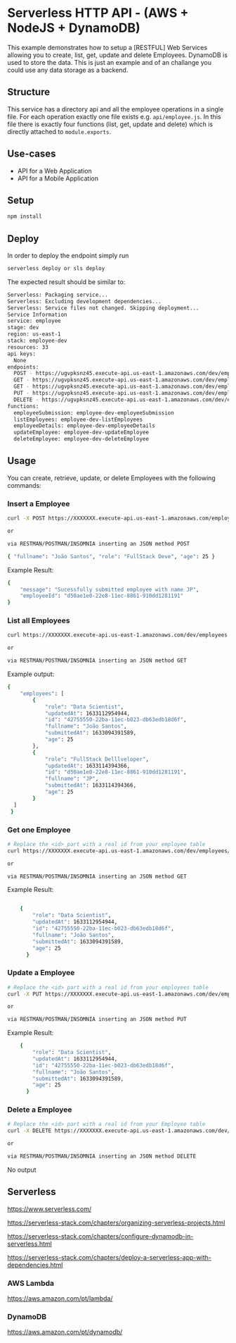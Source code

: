 <!--
title: 'AWS Serverless HTTP API example in NodeJS'
description: 'This example demonstrates how to setup an HTTP API allowing you to create, list, get, update and delete Employees. DynamoDB is used to store the data.'
layout: Doc
platform: AWS
language: nodeJS
authorLink: 'https://github.com/jsantoos'
authorName: 'João Santos'
-->
# Serverless HTTP API - (AWS + NodeJS + DynamoDB)

This example demonstrates how to setup a [RESTFUL] Web Services allowing you to create, list, get, update and delete Employees. DynamoDB is used to store the data. This is just an example and of an challange you could use any data storage as a backend.

## Structure

This service has a directory api and all the employee operations in a single file. For each operation exactly one file exists e.g. `api/employee.js`. In this file there is exactly four functions (list, get, update and delete) which is directly attached to `module.exports`.

## Use-cases

- API for a Web Application
- API for a Mobile Application

## Setup

```bash
npm install
```

## Deploy

In order to deploy the endpoint simply run

```bash
serverless deploy or sls deploy
```

The expected result should be similar to:

```bash
Serverless: Packaging service...
Serverless: Excluding development dependencies...
Serverless: Service files not changed. Skipping deployment...
Service Information
service: employee
stage: dev
region: us-east-1
stack: employee-dev
resources: 33
api keys:
  None
endpoints:
  POST - https://ugvpksnz45.execute-api.us-east-1.amazonaws.com/dev/employees
  GET - https://ugvpksnz45.execute-api.us-east-1.amazonaws.com/dev/employees
  GET - https://ugvpksnz45.execute-api.us-east-1.amazonaws.com/dev/employees/{id}
  PUT - https://ugvpksnz45.execute-api.us-east-1.amazonaws.com/dev/employees/{id}
  DELETE - https://ugvpksnz45.execute-api.us-east-1.amazonaws.com/dev/employees/{id}
functions:
  employeeSubmission: employee-dev-employeeSubmission
  listEmployees: employee-dev-listEmployees
  employeeDetails: employee-dev-employeeDetails
  updateEmployee: employee-dev-updateEmployee
  deleteEmployee: employee-dev-deleteEmployee
```

## Usage

You can create, retrieve, update, or delete Employees with the following commands:

### Insert a Employee

```bash
curl -X POST https://XXXXXXX.execute-api.us-east-1.amazonaws.com/employees --data '{ "fullname": "João Santos", "role": "FullStack Deve", "age": 25 }'

or 

via RESTMAN/POSTMAN/INSOMNIA inserting an JSON method POST

{ "fullname": "João Santos", "role": "FullStack Deve", "age": 25 }

```

Example Result:
```bash
{
    "message": "Sucessfully submitted employee with name JP",
    "employeeId": "d50ae1e0-22e8-11ec-8861-910dd1281191"
}
```

### List all Employees

```bash
curl https://XXXXXXX.execute-api.us-east-1.amazonaws.com/dev/employees

or

via RESTMAN/POSTMAN/INSOMNIA inserting an JSON method GET


```

Example output:
```bash
{
    "employees": [
        {
            "role": "Data Scientist",
            "updatedAt": 1633112954944,
            "id": "42755550-22ba-11ec-b023-db63edb18d6f",
            "fullname": "João Santos",
            "submittedAt": 1633094391589,
            "age": 25
        },
        {
            "role": "FullStack Delllveloper",
            "updatedAt": 1633114394366,
            "id": "d50ae1e0-22e8-11ec-8861-910dd1281191",
            "fullname": "JP",
            "submittedAt": 1633114394366,
            "age": 25
        }
  ]
 }
 ```
 
### Get one Employee

```bash
# Replace the <id> part with a real id from your employee table
curl https://XXXXXXX.execute-api.us-east-1.amazonaws.com/dev/employees/<id>

or

via RESTMAN/POSTMAN/INSOMNIA inserting an JSON method GET

```

Example Result:
```bash

    {
        "role": "Data Scientist",
        "updatedAt": 1633112954944,
        "id": "42755550-22ba-11ec-b023-db63edb18d6f",
        "fullname": "João Santos",
        "submittedAt": 1633094391589,
        "age": 25
      }
```

### Update a Employee

```bash
# Replace the <id> part with a real id from your employees table
curl -X PUT https://XXXXXXX.execute-api.us-east-1.amazonaws.com/dev/employee/<id> --data '{ "fullname": "João Souza", "role": "Machine Learning", "age": 26 }'

or

via RESTMAN/POSTMAN/INSOMNIA inserting an JSON method PUT

```

Example Result:
```bash
    {
        "role": "Data Scientist",
        "updatedAt": 1633112954944,
        "id": "42755550-22ba-11ec-b023-db63edb18d6f",
        "fullname": "João Santos",
        "submittedAt": 1633094391589,
        "age": 25
      }
```
### Delete a Employee

```bash
# Replace the <id> part with a real id from your Employee table
curl -X DELETE https://XXXXXXX.execute-api.us-east-1.amazonaws.com/dev/employees/<id>

or

via RESTMAN/POSTMAN/INSOMNIA inserting an JSON method DELETE

```

No output

## Serverless

https://www.serverless.com/

https://serverless-stack.com/chapters/organizing-serverless-projects.html

https://serverless-stack.com/chapters/configure-dynamodb-in-serverless.html

https://serverless-stack.com/chapters/deploy-a-serverless-app-with-dependencies.html

### AWS Lambda

https://aws.amazon.com/pt/lambda/

### DynamoDB
https://aws.amazon.com/pt/dynamodb/

